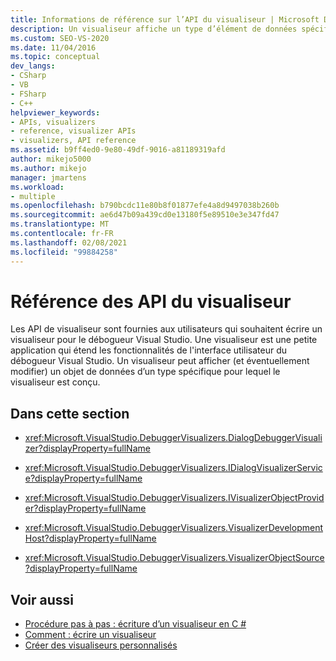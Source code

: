 ```yaml
---
title: Informations de référence sur l’API du visualiseur | Microsoft Docs
description: Un visualiseur affiche un type d’élément de données spécifique et peut également permettre une modification. Pour en créer un, utilisez l’API du visualiseur documenté dans cette section.
ms.custom: SEO-VS-2020
ms.date: 11/04/2016
ms.topic: conceptual
dev_langs:
- CSharp
- VB
- FSharp
- C++
helpviewer_keywords:
- APIs, visualizers
- reference, visualizer APIs
- visualizers, API reference
ms.assetid: b9ff4ed0-9e80-49df-9016-a81189319afd
author: mikejo5000
ms.author: mikejo
manager: jmartens
ms.workload:
- multiple
ms.openlocfilehash: b790bcdc11e80b8f01877efe4a8d9497038b260b
ms.sourcegitcommit: ae6d47b09a439cd0e13180f5e89510e3e347fd47
ms.translationtype: MT
ms.contentlocale: fr-FR
ms.lasthandoff: 02/08/2021
ms.locfileid: "99884258"
---
```

# <a name="visualizer-api-reference"></a>Référence des API du visualiseur

Les API de visualiseur sont fournies aux utilisateurs qui souhaitent écrire un visualiseur pour le débogueur Visual Studio. Une visualiseur est une petite application qui étend les fonctionnalités de l'interface utilisateur du débogueur Visual Studio. Un visualiseur peut afficher (et éventuellement modifier) un objet de données d’un type spécifique pour lequel le visualiseur est conçu.

## <a name="in-this-section"></a>Dans cette section

- <xref:Microsoft.VisualStudio.DebuggerVisualizers.DialogDebuggerVisualizer?displayProperty=fullName>

- <xref:Microsoft.VisualStudio.DebuggerVisualizers.IDialogVisualizerService?displayProperty=fullName>

- <xref:Microsoft.VisualStudio.DebuggerVisualizers.IVisualizerObjectProvider?displayProperty=fullName>

- <xref:Microsoft.VisualStudio.DebuggerVisualizers.VisualizerDevelopmentHost?displayProperty=fullName>

- <xref:Microsoft.VisualStudio.DebuggerVisualizers.VisualizerObjectSource?displayProperty=fullName>

## <a name="see-also"></a>Voir aussi

- [Procédure pas à pas : écriture d’un visualiseur en C #](../debugger/walkthrough-writing-a-visualizer-in-csharp.md)
- [Comment : écrire un visualiseur](create-custom-visualizers-of-data.md)
- [Créer des visualiseurs personnalisés](../debugger/create-custom-visualizers-of-data.md)
